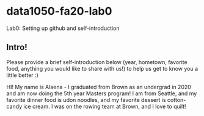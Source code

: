 # data1050-fa20-lab0
Lab0: Setting up github and self-introduction
## Intro!
Please provide a brief self-introduction below (year, hometown, favorite food, anything you would like to share with us!) to help us get to know you a little better :) 


HI! My name is Alaena - I graduated from Brown as an undergrad in 2020 and am now doing the 5th year Masters program! I am from Seattle, and my favorite dinner food is udon noodles, and my favorite dessert is cotton-candy ice cream. I was on the rowing team at Brown, and I love to quilt! 
